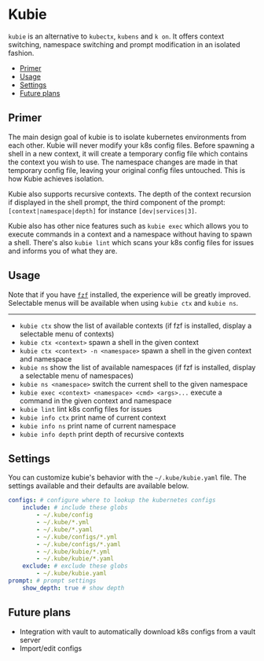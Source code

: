 # Kubie
`kubie` is an alternative to `kubectx`, `kubens` and `k on`. It offers context switching, namespace switching and
prompt modification in an isolated fashion.

* [Primer](#primer)
* [Usage](#usage)
* [Settings](#settings)
* [Future plans](#future-plans)

## Primer
The main design goal of kubie is to isolate kubernetes environments from each other. Kubie will never modify your k8s
config files. Before spawning a shell in a new context, it will create a temporary config file which contains the
context you wish to use. The namespace changes are made in that temporary config file, leaving your original config
files untouched. This is how Kubie achieves isolation.

Kubie also supports recursive contexts. The depth of the context recursion if displayed in the shell prompt, the third
component of the prompt: `[context|namespace|depth]` for instance `[dev|services|3]`.

Kubie also has other nice features such as `kubie exec` which allows you to execute commands in a context and a
namespace without having to spawn a shell. There's also `kubie lint` which scans your k8s config files for issues
and informs you of what they are.

## Usage
Note that if you have [`fzf`](https://github.com/junegunn/fzf) installed, the experience will be greatly improved.
Selectable menus will be available when using `kubie ctx` and `kubie ns`.

---

* `kubie ctx` show the list of available contexts (if fzf is installed, display a selectable menu of contexts)
* `kubie ctx <context>` spawn a shell in the given context
* `kubie ctx <context> -n <namespace>` spawn a shell in the given context and namespace
* `kubie ns` show the list of available namespaces (if fzf is installed, display a selectable menu of namespaces)
* `kubie ns <namespace>` switch the current shell to the given namespace
* `kubie exec <context> <namespace> <cmd> <args>...` execute a command in the given context and namespace
* `kubie lint` lint k8s config files for issues
* `kubie info ctx` print name of current context
* `kubie info ns` print name of current namespace
* `kubie info depth` print depth of recursive contexts

## Settings
You can customize kubie's behavior with the `~/.kube/kubie.yaml` file. The settings available and their defaults are
available below.

```yaml
configs: # configure where to lookup the kubernetes configs
    include: # include these globs
        - ~/.kube/config
        - ~/.kube/*.yml
        - ~/.kube/*.yaml
        - ~/.kube/configs/*.yml
        - ~/.kube/configs/*.yaml
        - ~/.kube/kubie/*.yml
        - ~/.kube/kubie/*.yaml
    exclude: # exclude these globs
        - ~/.kube/kubie.yaml
prompt: # prompt settings
    show_depth: true # show depth
```

## Future plans
* Integration with vault to automatically download k8s configs from a vault server
* Import/edit configs
